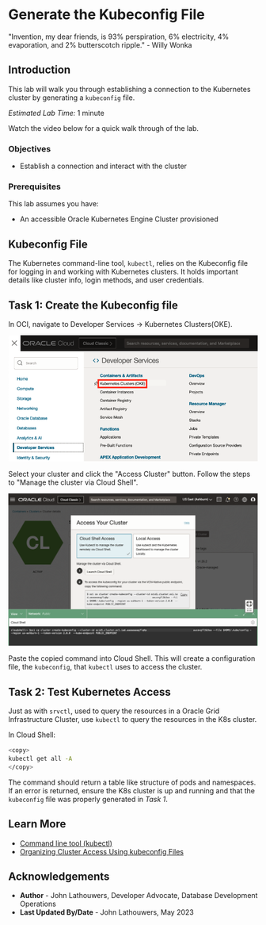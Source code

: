 # Generate the Kubeconfig File

"Invention, my dear friends, is 93% perspiration, 6% electricity, 4% evaporation, and 2% butterscotch ripple."
\- Willy Wonka

## Introduction

This lab will walk you through establishing a connection to the Kubernetes cluster by generating a `kubeconfig` file.

*Estimated Lab Time:* 1 minute

Watch the video below for a quick walk through of the lab.
[](youtube:zNKxJjkq0Pw)

### Objectives

* Establish a connection and interact with the cluster

### Prerequisites

This lab assumes you have:

* An accessible Oracle Kubernetes Engine Cluster provisioned

## Kubeconfig File

The Kubernetes command-line tool, `kubectl`, relies on the Kubeconfig file for logging in and working with Kubernetes clusters.  It holds important details like cluster info, login methods, and user credentials.

## Task 1: Create the Kubeconfig file

In OCI, navigate to Developer Services -> Kubernetes Clusters(OKE).

![OCI OKE Navigation](images/oci_oke_nav.png "OCI OKE Navigation")

Select your cluster and click the "Access Cluster" button. Follow the steps to "Manage the cluster via Cloud Shell".

![OCI Create Kubeconfig](images/oci_create_kubeconfig.png "OCI Create Kubeconfig")

Paste the copied command into Cloud Shell.  This will create a configuration file, the `kubeconfig`, that `kubectl` uses to access the cluster.

## Task 2: Test Kubernetes Access

Just as with `srvctl`, used to query the resources in a Oracle Grid Infrastructure Cluster, use `kubectl` to query the resources in the K8s cluster.

In Cloud Shell:

```bash
<copy>
kubectl get all -A
</copy>
```

The command should return a table like structure of pods and namespaces.  If an error is returned, ensure the K8s cluster is up and running and that the `kubeconfig` file was properly generated in *Task 1*.

## Learn More

* [Command line tool (kubectl)](https://kubernetes.io/docs/reference/kubectl/)
* [Organizing Cluster Access Using kubeconfig Files](https://kubernetes.io/docs/concepts/configuration/organize-cluster-access-kubeconfig/)

## Acknowledgements

* **Author** - John Lathouwers, Developer Advocate, Database Development Operations
* **Last Updated By/Date** - John Lathouwers, May 2023
